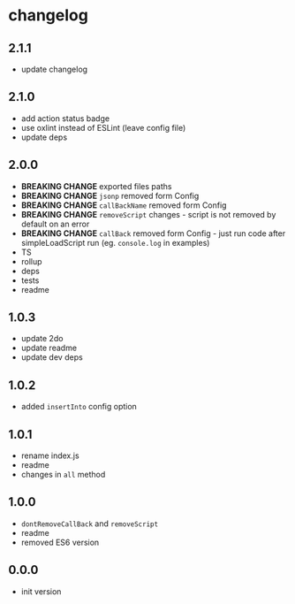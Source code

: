 # changelog

## 2.1.1

- update changelog

## 2.1.0

- add action status badge
- use oxlint instead of ESLint (leave config file)
- update deps

## 2.0.0

- **BREAKING CHANGE** exported files paths
- **BREAKING CHANGE** `jsonp` removed form Config
- **BREAKING CHANGE** `callBackName` removed form Config
- **BREAKING CHANGE** `removeScript` changes - script is not removed by default on an error
- **BREAKING CHANGE** `callBack` removed form Config - just run code after simpleLoadScript run (eg. `console.log` in examples)
- TS
- rollup
- deps
- tests
- readme

## 1.0.3

- update 2do
- update readme
- update dev deps

## 1.0.2

- added `insertInto` config option

## 1.0.1

- rename index.js
- readme
- changes in `all` method

## 1.0.0

- `dontRemoveCallBack` and `removeScript`
- readme
- removed ES6 version

## 0.0.0

- init version
